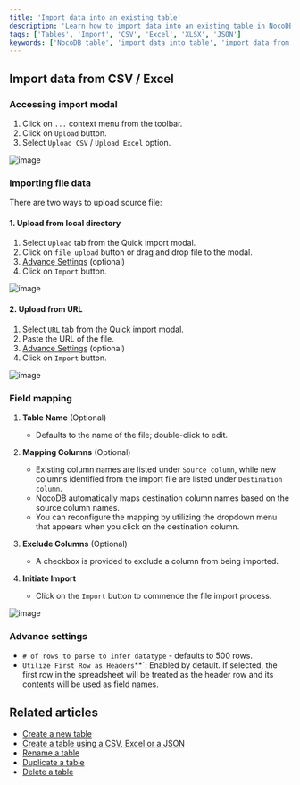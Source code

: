 ```yaml
---
title: 'Import data into an existing table'
description: 'Learn how to import data into an existing table in NocoDB.'
tags: ['Tables', 'Import', 'CSV', 'Excel', 'XLSX', 'JSON']
keywords: ['NocoDB table', 'import data into table', 'import data from csv', 'import data from excel', 'import data from xlsx']
---
```



## Import data from CSV / Excel

### Accessing import modal
1. Click on `...` context menu from the toolbar.
2. Click on `Upload` button.
3. Select `Upload CSV` / `Upload Excel` option.    
  
![image](/img/v2/table/upload-csv-1.png)

### Importing file data
There are two ways to upload source file:

#### 1. Upload from local directory
1. Select `Upload` tab from the Quick import modal.
2. Click on `file upload` button or drag and drop file to the modal.
3. [Advance Settings](#advance-settings) (optional)
4. Click on `Import` button.  
  
![image](/img/v2/table/upload-csv-2.png)

#### 2. Upload from URL
1. Select `URL` tab from the Quick import modal.
2. Paste the URL of the file.
3. [Advance Settings](#advance-settings) (optional)
4. Click on `Import` button.

![image](/img/v2/table/upload-csv-url.png)

### Field mapping
1. **Table Name** (Optional)
    - Defaults to the name of the file; double-click to edit.

2. **Mapping Columns** (Optional)
    - Existing column names are listed under `Source column`, while new columns identified from the import file are listed under `Destination column`.
    - NocoDB automatically maps destination column names based on the source column names.
    - You can reconfigure the mapping by utilizing the dropdown menu that appears when you click on the destination column.

3. **Exclude Columns** (Optional)
    - A checkbox is provided to exclude a column from being imported.

4. **Initiate Import**
    - Click on the `Import` button to commence the file import process.

![image](/img/v2/table/upload-csv-3.png)

### Advance settings
- `# of rows to parse to infer datatype` - defaults to 500 rows.
- `Utilize First Row as Headers`**`: Enabled by default. If selected, the first row in the spreadsheet will be treated as the header row and its contents will be used as field names.

## Related articles
- [Create a new table](/tables/create-table)
- [Create a table using a CSV, Excel or a JSON](/tables/create-table-via-import)
- [Rename a table](/tables/actions-on-table#rename-table)
- [Duplicate a table](/tables/actions-on-table#duplicate-table)
- [Delete a table](/tables/actions-on-table#delete-table)
